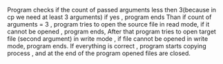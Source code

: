 Program checks if the count of passed arguments less then 3(because in cp we need at least 3 arguments)
if yes , program ends
Than if count of arguments = 3 , program tries to open the source file in read mode, if it cannot be opened , program ends,
After that program tries to open target file (second argument) in write mode , if file cannot be opened in write mode,
program ends.
If everything is correct , program starts copying process , and at the end of the program opened files are closed.
